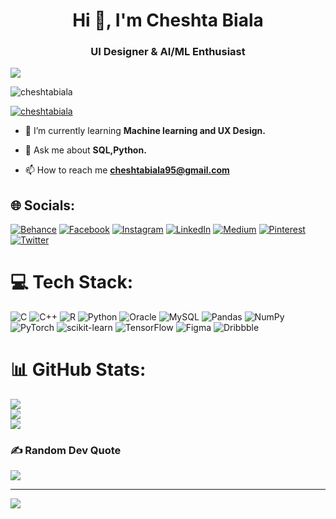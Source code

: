 <h1 align="center">Hi 👋, I'm Cheshta Biala</h1>
<h3 align="center">UI Designer & AI/ML Enthusiast</h3>
<img align=“right” width=“400” src=“https://i.pinimg.com/originals/06/ef/d9/06efd9fc18aade1ce5a7f80374b5ce61.gif”>
<p align="left"> <img src="https://komarev.com/ghpvc/?username=cheshtabiala&label=Profile%20views&color=0e75b6&style=flat" alt="cheshtabiala" /> </p>

<p align="left"> <a href="https://github.com/ryo-ma/github-profile-trophy"><img src="https://github-profile-trophy.vercel.app/?username=cheshtabiala" alt="cheshtabiala" /></a> </p>

- 🌱 I’m currently learning **Machine learning and UX Design.**

- 💬 Ask me about **SQL,Python.**

- 📫 How to reach me **cheshtabiala95@gmail.com**


## 🌐 Socials:
[![Behance](https://img.shields.io/badge/Behance-1769ff?logo=behance&logoColor=white)](https://behance.net/https://www.behance.net/cheshtabiala) [![Facebook](https://img.shields.io/badge/Facebook-%231877F2.svg?logo=Facebook&logoColor=white)](https://facebook.com/cheshta.biala) [![Instagram](https://img.shields.io/badge/Instagram-%23E4405F.svg?logo=Instagram&logoColor=white)](https://instagram.com/cheshta_biala) [![LinkedIn](https://img.shields.io/badge/LinkedIn-%230077B5.svg?logo=linkedin&logoColor=white)](https://linkedin.com/in/https://www.linkedin.com/in/cheshta-biala-532335227/) [![Medium](https://img.shields.io/badge/Medium-12100E?logo=medium&logoColor=white)](https://medium.com/@https://medium.com/@cheshtabiala95) [![Pinterest](https://img.shields.io/badge/Pinterest-%23E60023.svg?logo=Pinterest&logoColor=white)](https://pinterest.com/https://in.pinterest.com/cheshtabiala95/) [![Twitter](https://img.shields.io/badge/Twitter-%231DA1F2.svg?logo=Twitter&logoColor=white)](https://twitter.com/cheshta_biala) 

# 💻 Tech Stack:
![C](https://img.shields.io/badge/c-%2300599C.svg?style=for-the-badge&logo=c&logoColor=white) ![C++](https://img.shields.io/badge/c++-%2300599C.svg?style=for-the-badge&logo=c%2B%2B&logoColor=white) ![R](https://img.shields.io/badge/r-%23276DC3.svg?style=for-the-badge&logo=r&logoColor=white) ![Python](https://img.shields.io/badge/python-3670A0?style=for-the-badge&logo=python&logoColor=ffdd54) ![Oracle](https://img.shields.io/badge/Oracle-F80000?style=for-the-badge&logo=oracle&logoColor=white) ![MySQL](https://img.shields.io/badge/mysql-%2300f.svg?style=for-the-badge&logo=mysql&logoColor=white) ![Pandas](https://img.shields.io/badge/pandas-%23150458.svg?style=for-the-badge&logo=pandas&logoColor=white) ![NumPy](https://img.shields.io/badge/numpy-%23013243.svg?style=for-the-badge&logo=numpy&logoColor=white) ![PyTorch](https://img.shields.io/badge/PyTorch-%23EE4C2C.svg?style=for-the-badge&logo=PyTorch&logoColor=white) ![scikit-learn](https://img.shields.io/badge/scikit--learn-%23F7931E.svg?style=for-the-badge&logo=scikit-learn&logoColor=white) ![TensorFlow](https://img.shields.io/badge/TensorFlow-%23FF6F00.svg?style=for-the-badge&logo=TensorFlow&logoColor=white) 	![Figma](https://img.shields.io/badge/figma-%23F24E1E.svg?style=for-the-badge&logo=figma&logoColor=white) ![Dribbble](https://img.shields.io/badge/Dribbble-EA4C89?style=for-the-badge&logo=dribbble&logoColor=white)
# 📊 GitHub Stats:
![](https://github-readme-stats.vercel.app/api?username=cheshtabiala&theme=dracula&hide_border=false&include_all_commits=true&count_private=false)<br/>
![](https://github-readme-streak-stats.herokuapp.com/?user=cheshtabiala&theme=dracula&hide_border=false)<br/>
![](https://github-readme-stats.vercel.app/api/top-langs/?username=cheshtabiala&theme=dracula&hide_border=false&include_all_commits=true&count_private=false&layout=compact)

### ✍️ Random Dev Quote
![](https://quotes-github-readme.vercel.app/api?type=horizontal&theme=radical)

---
[![](https://visitcount.itsvg.in/api?id=cheshtabiala&icon=0&color=3)](https://visitcount.itsvg.in)

<!-- Proudly created with GPRM ( https://gprm.itsvg.in ) -->
